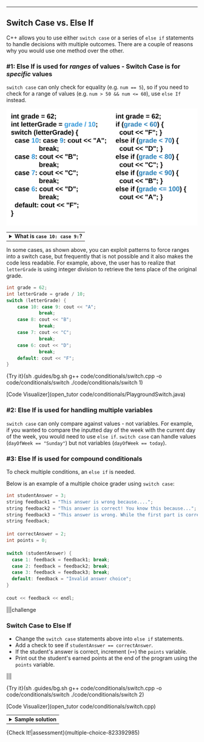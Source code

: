 ---

## Switch Case vs. Else If

C++ allows you to use either `switch case` or a series of `else if` statements to handle decisions with multiple outcomes. There are a couple of reasons why you would use one method over the other.

### #1: Else If is used for *ranges* of values - Switch Case is for *specific* values
`switch case` can only check for equality (e.g. `num == 5`), so if you need to check for a range of values (e.g. `num > 50 && num <= 60`), use `else If` instead.

![.guides/img/SwitchCaseElseIf](.guides/img/SwitchCaseElseIf.png)

<table><tbody ><tr><td><details><summary>
	<b>What is <code>case 10: case 9:</code>?</b>
</summary><br>

Sometimes, the code for multiple cases is the same. Instead of repeating code, you can list multiple cases before the code. Here is another example:

```c++
int month = 2;
int year = 2000;
int numDays = 0;

switch (month) {
  case 1: case 3: case 5:
  case 7: case 8: case 10:
  case 12:
    numDays = 31;
    break;
  case 4: case 6:
  case 9: case 11:
    numDays = 30;
    break;
  case 2:
    if (((year % 4 == 0) &&
       ! (year % 100 == 0)) ||
         (year % 400 == 0))
         numDays = 29;
    else
      numDays = 28;
      break;
  default:
    cout << "Invalid month.";
    break;
}
cout << "Number of Days = " << numDays << endl;
```
	
</details></td></tr></tbody>
</table>

In some cases, as shown above, you can exploit patterns to force ranges into a switch case, but frequently that is not possible and it also makes the code less readable. For example, above, the user has to realize that `letterGrade` is using integer division to retrieve the tens place of the original grade.

```c++
int grade = 62;
int letterGrade = grade / 10;
switch (letterGrade) {
    case 10: case 9: cout << "A"; 
            break;
    case 8: cout << "B"; 
            break;
    case 7: cout << "C"; 
            break;
    case 6: cout << "D"; 
            break;
    default: cout << "F";
}
```

{Try it}(sh .guides/bg.sh g++ code/conditionals/switch.cpp -o code/conditionals/switch ./code/conditionals/switch 1)

[Code Visualizer](open_tutor code/conditionals/PlaygroundSwitch.java)

### #2: Else If is used for handling multiple variables
`switch case` can only compare against values - not variables. For example, if you wanted to compare the inputted day of the week with the current day of the week, you would need to use `else if`. `switch case` can handle values (`dayOfWeek == "Sunday"`) but not variables (`dayOfWeek == today`).

### #3: Else If is used for compound conditionals
To check multiple conditions, an `else if` is needed. 

Below is an example of a multiple choice grader using `switch case`:
```c++
int studentAnswer = 3;
string feedback1 = "This answer is wrong because....";
string feedback2 = "This answer is correct! You know this because...";
string feedback3 = "This answer is wrong. While the first part is correct...";
string feedback;

int correctAnswer = 2;
int points = 0;

switch (studentAnswer) {
  case 1: feedback = feedback1; break;
  case 2: feedback = feedback2; break;
  case 3: feedback = feedback3; break;
  default: feedback = "Invalid answer choice";
}

cout << feedback << endl;
```

|||challenge
### Switch Case to Else If
* Change the `switch case` statements above into `else if` statements.
* Add a check to see if `studentAnswer == correctAnswer`.
* If the student's answer is correct, increment (`++`) the `points` variable.
* Print out the student's earned points at the end of the program using the `points` variable.

|||

{Try it}(sh .guides/bg.sh g++ code/conditionals/switch.cpp -o code/conditionals/switch ./code/conditionals/switch 2)

[Code Visualizer](open_tutor code/conditionals/switch.cpp)

<table><tbody ><tr><td><details><summary>
	<b>Sample solution</b>
</summary><br>

```c++
if (studentAnswer == 1) {
  cout << feedback1 << endl;
}
else if (studentAnswer == 2) {
  cout << feedback2 << endl;
}
else if (studentAnswer == 3) {
  cout << feedback3 << endl;
}
else {
  cout << feedback << endl;
}

if (studentAnswer == correctAnswer) {
  points++;
}

cout << points << endl;
```

</details></td></tr></tbody>
</table>

{Check It!|assessment}(multiple-choice-823392985)
